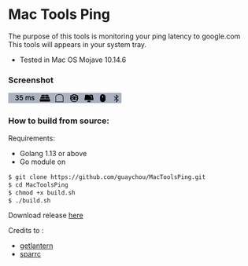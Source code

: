 # Mac Tools Ping

The purpose of this tools is monitoring your ping latency to google.com <br /> 
This tools will appears in your system tray.

- Tested in Mac OS Mojave 10.14.6

### Screenshot

![Screenshot](images/img1.png)

### How to build from source:

Requirements:
- Golang 1.13 or above
- Go module on

```cassandraql
$ git clone https://github.com/guaychou/MacToolsPing.git
$ cd MacToolsPing
$ chmod +x build.sh
$ ./build.sh
```
Download release [here](https://github.com/guaychou/MacToolsPing/releases/download/v1.0/PingService.app.zip)

Credits to :

- [getlantern](https://github.com/getlantern/systray)
- [sparrc](github.com/sparrc/go-ping)
